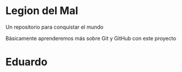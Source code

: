 # Legion del Mal
Un repositorio para conquistar el mundo

Básicamente aprenderemos más sobre Git y GitHub con este proyecto


# Eduardo

